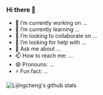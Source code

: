 ### Hi there 👋

- 🔭 I’m currently working on ...
- 🌱 I’m currently learning ...
- 👯 I’m looking to collaborate on ...
- 🤔 I’m looking for help with ...
- 💬 Ask me about ...
- 📫 How to reach me: ...
- 😄 Pronouns: ...
- ⚡ Fun fact: ...




<!--&hide=["stars","prs","issues","contribs"]

dark, radical, merko, gruvbox, tokyonight, onedark, cobalt, synthwave, highcontrast, dracula

[![Anurag's github stats](https://github-readme-stats.vercel.app/api?username=lijingcheng)](https://github.com/anuraghazra/github-readme-stats)

-->

![Lijingcheng's github stats](https://github-readme-stats.vercel.app/api?username=lijingcheng&show_icons=true&theme=dracula&hide=["contribs","prs"])
